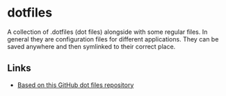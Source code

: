 # dotfiles

A collection of .dotfiles (dot files) alongside with some regular files. In general they are configuration files for different applications. They can be saved anywhere and then symlinked to their correct place.

## Links

- [Based on this GitHub dot files repository](https://github.com/orrsella/dotfiles)

